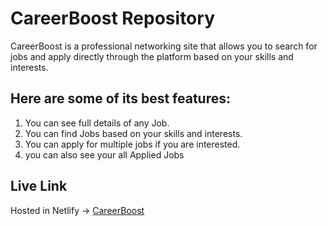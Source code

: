 # CareerBoost Repository

CareerBoost is a professional networking site that allows you to search for jobs and apply directly through the platform based on your skills and interests.

## Here are some of its best features:

1. You can see full details of any Job.
2. You can find Jobs based on your skills and interests.
3. You can apply for multiple jobs if you are interested.
4. you can also see your all Applied Jobs

## Live Link

Hosted in Netlify -> [CareerBoost](https://courageous-centaur-d243bd.netlify.app/?fbclid=IwAR1ueTH3xbh5M4NmYdLFLLRTu9UDHOZ0S-sXPe6eRamW6gPQCVlHaoJoOnk)
